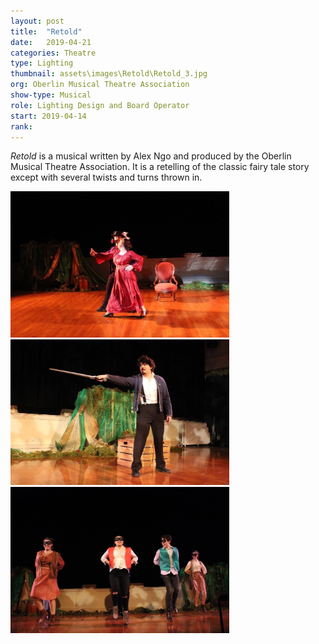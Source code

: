 ```yaml
---
layout: post
title:  "Retold"
date:   2019-04-21
categories: Theatre
type: Lighting
thumbnail: assets\images\Retold\Retold_3.jpg
org: Oberlin Musical Theatre Association
show-type: Musical
role: Lighting Design and Board Operator
start: 2019-04-14
rank: 
---
```


*Retold* is a musical written by Alex Ngo and produced by the Oberlin Musical Theatre Association. It is a retelling of the classic fairy tale story except with several twists and turns thrown in.

<img src='\assets\images\Retold\Retold_3.jpg' width='350'>
<img src='\assets\images\Retold\Retold_2.jpg' width='350'>
<img src='\assets\images\Retold\Retold_1.jpg' width='350'>